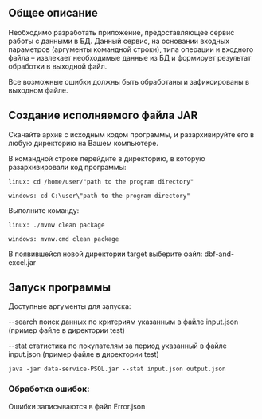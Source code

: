 ## Общее описание
Необходимо разработать приложение, предоставляющее сервис работы с данными в БД. Данный сервис, на основании входных 
параметров (аргументы командной строки), типа операции и входного файла – извлекает необходимые данные из БД и 
формирует результат обработки в выходной файл.

Все возможные ошибки должны быть обработаны и зафиксированы в выходном файле.

## Создание исполняемого файла JAR
Скачайте архив с исходным кодом программы, и разархивируйте его в любую директорию на Вашем компьютере.

В командной строке перейдите в директорию, в которую разархивировали код программы:

    linux: cd /home/user/"path to the program directory"
    
    windows: cd C:\user\"path to the program directory"

Выполните команду:

    linux: ./mvnw clean package
    
    windows: mvnw.cmd clean package

В появившейся новой директории target выберите файл: dbf-and-excel.jar

## Запуск программы
Доступные аргументы для запуска:

--search    поиск данных по критериям указанным в файле input.json (пример файле в директории test)

--stat      статистика по покупателям за период указанный в файле input.json (пример файле в директории test)

    java -jar data-service-PSQL.jar --stat input.json output.json


### Обработка ошибок:
Ошибки записываются в файл Error.json